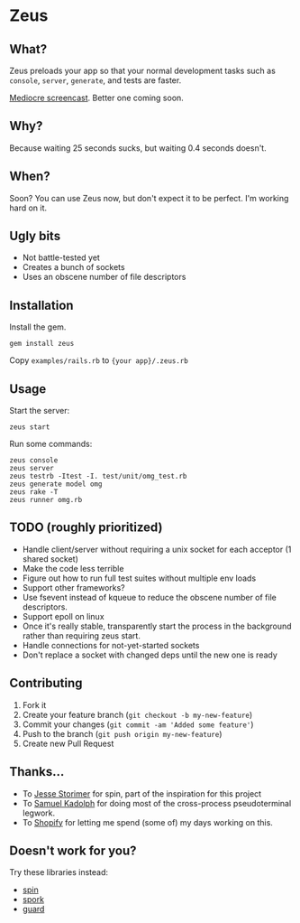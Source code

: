 # Zeus

## What?

Zeus preloads your app so that your normal development tasks such as `console`, `server`, `generate`, and tests are faster.

[Mediocre screencast](http://burke.libbey.me/zeus.mov). Better one coming soon.

## Why?

Because waiting 25 seconds sucks, but waiting 0.4 seconds doesn't.

## When?

Soon? You can use Zeus now, but don't expect it to be perfect. I'm working hard on it.

## Ugly bits

* Not battle-tested yet
* Creates a bunch of sockets
* Uses an obscene number of file descriptors

## Installation

Install the gem.

    gem install zeus

Copy `examples/rails.rb` to `{your app}/.zeus.rb`

## Usage

Start the server:

    zeus start

Run some commands:

    zeus console
    zeus server
    zeus testrb -Itest -I. test/unit/omg_test.rb
    zeus generate model omg
    zeus rake -T
    zeus runner omg.rb

## TODO (roughly prioritized)

* Handle client/server without requiring a unix socket for each acceptor (1 shared socket)
* Make the code less terrible
* Figure out how to run full test suites without multiple env loads
* Support other frameworks?
* Use fsevent instead of kqueue to reduce the obscene number of file descriptors.
* Support epoll on linux
* Once it's really stable, transparently start the process in the background rather than requiring zeus start.
* Handle connections for not-yet-started sockets
* Don't replace a socket with changed deps until the new one is ready

## Contributing

1. Fork it
2. Create your feature branch (`git checkout -b my-new-feature`)
3. Commit your changes (`git commit -am 'Added some feature'`)
4. Push to the branch (`git push origin my-new-feature`)
5. Create new Pull Request

## Thanks...

* To [Jesse Storimer](http://github.com/jstorimer) for spin, part of the inspiration for this project
* To [Samuel Kadolph](http://github.com/samuelkadolph) for doing most of the cross-process pseudoterminal legwork.
* To [Shopify](http://github.com/Shopify) for letting me spend (some of) my days working on this.

## Doesn't work for you?

Try these libraries instead:

* [spin](https://github.com/jstorimer/spin)
* [spork](https://github.com/sporkrb/spork)
* [guard](https://github.com/guard/guard)
